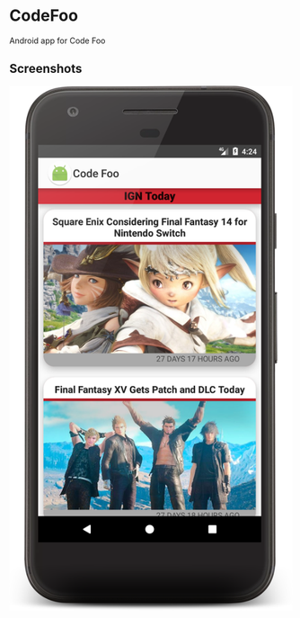 # CodeFoo
Android app for Code Foo
## Screenshots
![Alt text](/ReadMe_Images/device-2017-03-20-042623.png?raw=true "Home Screen")
